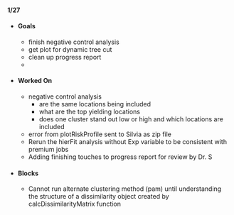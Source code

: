 #### 1/27

*   #### Goals
    *   finish negative control analysis
    *   get plot for dynamic tree cut
    *   clean up progress report
    *   
*   #### Worked On
    *   negative control analysis
        *   are the same locations being included
        *   what are the top yielding locations
        *   does one cluster stand out low or high and which locations are included
    *   error from plotRiskProfile sent to Silvia as zip file
    *   Rerun the hierFit analysis without Exp variable to be consistent with premium jobs
    *   Adding finishing touches to progress report for review by Dr. S
*   #### Blocks
    *   Cannot run alternate clustering method (pam) until understanding the structure of a dissimilarity object created by calcDissimilarityMatrix function
